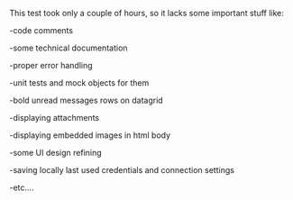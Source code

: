This test took only a couple of hours, so it lacks some important stuff like:

-code comments

-some technical documentation

-proper error handling

-unit tests and mock objects for them

-bold unread messages rows on datagrid

-displaying attachments

-displaying embedded images in html body

-some UI design refining

-saving locally last used credentials and connection settings

-etc....
